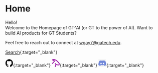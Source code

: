 # Home

Hello!   
Welcome to the Homepage of GT^AI (or GT to the power of AI). Want to build AI products for GT Students?  

Feel free to reach out to connect at [wgay7@gatech.edu](mailto:wgay7@gatech.edu).

[Search](https://gt2ai.github.io/search/){:target="_blank"}  

[<img src="images/github.png" width="25" height="25"/>](https://github.com/GT2AI){:target="_blank"}
[<img src="images/goat_counter.svg" width="25" height="25"/>](https://gt-ai.goatcounter.com/){:target="_blank"}
[<img src="images/discord.png" width="25" height="25"/>](https://discord.gg/tdZvPuTazB){:target="_blank"}